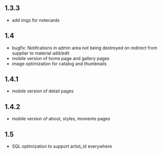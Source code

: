 ## 1.3.3
- add imgs for notecards

## 1.4
- bugfix: Notifcations in admin area not being destroyed on redirect from supplier to material add/edit
- mobile version of home page and gallery pages
- image optimization for catalog and thumbnails

## 1.4.1
- mobile version of detail pages

## 1.4.2
- mobile version of about, styles, moments pages

## 1.5
- SQL optimization to support artist_id everywhere
